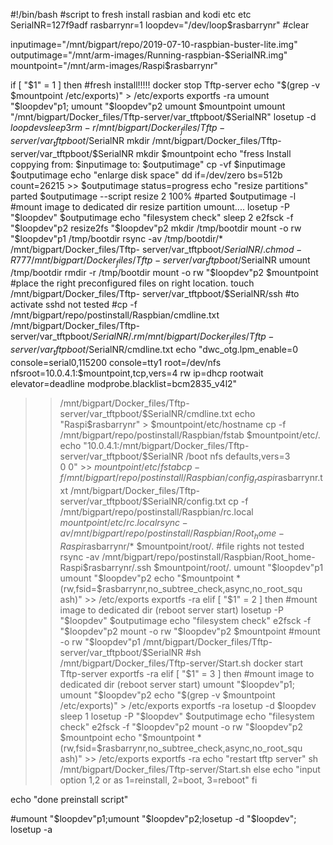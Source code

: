 #!/bin/bash
#script to fresh install rasbian and kodi etc etc
SerialNR=127f9adf
rasbarrynr=1
loopdev="/dev/loop$rasbarrynr"
#clear

inputimage="/mnt/bigpart/repo/2019-07-10-raspbian-buster-lite.img"
outputimage="/mnt/arm-images/Running-raspbian-$SerialNR.img"
mountpoint="/mnt/arm-images/Raspi$rasbarrynr"

if [ "$1" = 1 ]
 then
 #fresh install!!!!!
 docker stop Tftp-server
 echo "$(grep -v $mountpoint /etc/exports)" > /etc/exports
 exportfs -ra
 umount "$loopdev"p1; umount "$loopdev"p2
 umount $mountpoint
 umount "/mnt/bigpart/Docker_files/Tftp-server/var_tftpboot/$SerialNR"
 losetup -d $loopdev
  sleep 3
  rm -r /mnt/bigpart/Docker_files/Tftp-server/var_tftpboot/$SerialNR
  mkdir /mnt/bigpart/Docker_files/Tftp-server/var_tftpboot/$SerialNR
  mkdir $mountpoint
  echo "fress Install coppying from: $inputimage to: $outputimage"
  cp -vf $inputimage $outputimage
  echo "enlarge disk space"
  dd if=/dev/zero bs=512b count=26215 >> $outputimage status=progress
  echo "resize partitions"
  parted $outputimage --script resize 2 100%
  #parted $outputimage -l
   #mount image to dedicated dir resize partition umount....
    losetup -P "$loopdev" $outputimage
    echo "filesystem check"
    sleep 2
    e2fsck -f "$loopdev"p2
    resize2fs "$loopdev"p2
    mkdir /tmp/bootdir
     mount -o rw "$loopdev"p1 /tmp/bootdir
      rsync -av /tmp/bootdir/* /mnt/bigpart/Docker_files/Tftp-
server/var_tftpboot/$SerialNR/.
       chmod -R 777 /mnt/bigpart/Docker_files/Tftp-
server/var_tftpboot/$SerialNR
     umount /tmp/bootdir
    rmdir -r /tmp/bootdir
    mount -o rw "$loopdev"p2 $mountpoint  
    #place the right preconfigured files on right location.
     touch /mnt/bigpart/Docker_files/Tftp-
server/var_tftpboot/$SerialNR/ssh     #to activate sshd not tested
     #cp -f /mnt/bigpart/repo/postinstall/Raspbian/cmdline.txt
/mnt/bigpart/Docker_files/Tftp-server/var_tftpboot/$SerialNR/.
      rm /mnt/bigpart/Docker_files/Tftp-
server/var_tftpboot/$SerialNR/cmdline.txt
      echo "dwc_otg.lpm_enable=0 console=serial0,115200 console=tty1
root=/dev/nfs nfsroot=10.0.4.1:$mountpoint,tcp,vers=4 rw ip=dhcp
rootwait elevator=deadline modprobe.blacklist=bcm2835_v4l2"
>>  /mnt/bigpart/Docker_files/Tftp-
server/var_tftpboot/$SerialNR/cmdline.txt
      echo "Raspi$rasbarrynr" > $mountpoint/etc/hostname
      cp -f /mnt/bigpart/repo/postinstall/Raspbian/fstab
$mountpoint/etc/.
       echo "10.0.4.1:/mnt/bigpart/Docker_files/Tftp-
server/var_tftpboot/$SerialNR  /boot           nfs    defaults,vers=3  
       0       0" >> $mountpoint/etc/fstab
       cp -f
/mnt/bigpart/repo/postinstall/Raspbian/config_raspi$rasbarrynr.txt
/mnt/bigpart/Docker_files/Tftp-server/var_tftpboot/$SerialNR/config.txt
       cp -f /mnt/bigpart/repo/postinstall/Raspbian/rc.local
$mountpoint/etc/rc.local
     rsync -av /mnt/bigpart/repo/postinstall/Raspbian/Root_home-
Raspi$rasbarrynr/* $mountpoint/root/.     #file rights not tested
     rsync -av /mnt/bigpart/repo/postinstall/Raspbian/Root_home-
Raspi$rasbarrynr/.ssh $mountpoint/root/.
    umount "$loopdev"p1
    umount "$loopdev"p2
     echo
"$mountpoint   *(rw,fsid=$rasbarrynr,no_subtree_check,async,no_root_squ
ash)" >> /etc/exports
  exportfs -ra   
 elif [ "$1" = 2 ]
  then
   #mount image to dedicated dir  (reboot server start)
    losetup -P "$loopdev" $outputimage
    echo "filesystem check"
    e2fsck -f "$loopdev"p2
    mount -o rw "$loopdev"p2 $mountpoint
    #mount -o rw "$loopdev"p1 /mnt/bigpart/Docker_files/Tftp-
server/var_tftpboot/$SerialNR 
     #sh /mnt/bigpart/Docker_files/Tftp-server/Start.sh
     docker start Tftp-server
     exportfs -ra
 elif [ "$1" = 3 ]
  then
   #mount image to dedicated dir  (reboot server start)
    umount "$loopdev"p1; umount "$loopdev"p2
    echo "$(grep -v $mountpoint /etc/exports)" > /etc/exports
    exportfs -ra
    losetup -d $loopdev
   sleep 1
    losetup -P "$loopdev" $outputimage
    echo "filesystem check"
    e2fsck -f "$loopdev"p2
    mount -o rw "$loopdev"p2 $mountpoint
     echo
"$mountpoint   *(rw,fsid=$rasbarrynr,no_subtree_check,async,no_root_squ
ash)" >> /etc/exports
     exportfs -ra 
    echo "restart tftp server"
    sh /mnt/bigpart/Docker_files/Tftp-server/Start.sh
   else 
  echo "input option 1,2 or as 1=reinstall, 2=boot, 3=reboot"
fi

echo "done preinstall script"

#umount "$loopdev"p1;umount "$loopdev"p2;losetup -d "$loopdev"; losetup
-a
